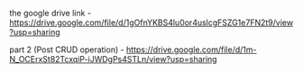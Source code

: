 the google drive link - https://drive.google.com/file/d/1gOfnYKBS4lu0or4uslcgFSZG1e7FN2t9/view?usp=sharing

part 2 (Post CRUD operation) - https://drive.google.com/file/d/1m-N_OCErxSt82TcxqiP-iJWDgPs4STLn/view?usp=sharing
